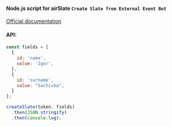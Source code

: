 #### Node.js script for airSlate `Create Slate from External Event Bot`

[Official documentation](https://cdn.airslate.com/static/62/assets/files/user-guide-create-slate-from-external-event-bot.pdf)

#### API:

```js
const fields = [
  {
    id: 'name',
    value: 'Igor',
  },
  {
    id: 'surname',
    value: "Sachivka",
  }
];

createSlate(token, fields)
  .then(JSON.stringify)
  .then(console.log);
```
